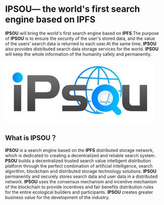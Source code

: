 IPSOU— the world's first search engine based on IPFS
===============================================
**IPSOU** will bring the world's first search engine based on **IPFS**.The purpose of **IPSOU** is to ensure the security of the user's stored data, and the value of the users’ search data is returned to each user.At the same time, **IPSOU** also provides distributed search data storage services for the world. **IPSOU** will keep the whole information of the humanity safely and permanently.

![IPSU logo](https://github.com/IPSOUoffical/ipsou/blob/master/image/logo.png)


What is IPSOU？
-----------------------------------

**IPSOU** is a search engine based on the **IPFS** distributed storage network, which is dedicated to creating a decentralized and reliable search system. **PSOU** builds a decentralized trusted search value intelligent distribution platform through the perfect combination of artificial intelligence, search algorithm, blockchain and distributed storage technology solutions. **IPSOU** permanently and securely stores search data and user data in a distributed network. **IPSOU** uses the consensus mechanism and incentive mechanism of the blockchain to provide incentives and fair benefits distribution rules for the entire ecological builders and participants. **IPSOU** creates greater business value for the development of the industry.

